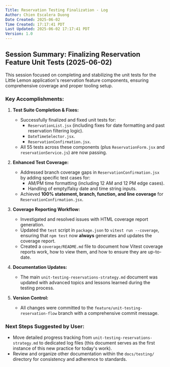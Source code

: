 ```yaml
---
Title: Reservation Testing Finalization - Log
Author: Chien Escalera Duong
Date Created: 2025-06-02
Time Created: 17:17:41 PDT
Last Updated: 2025-06-02 17:17:41 PDT
Version: 1.0
---
```


## Session Summary: Finalizing Reservation Feature Unit Tests (2025-06-02)

This session focused on completing and stabilizing the unit tests for the Little Lemon application's reservation feature components, ensuring comprehensive coverage and proper tooling setup.

### Key Accomplishments:

1.  **Test Suite Completion & Fixes:**
    *   Successfully finalized and fixed unit tests for:
        *   `ReservationList.jsx` (including fixes for date formatting and past reservation filtering logic).
        *   `DateTimeSelector.jsx`.
        *   `ReservationConfirmation.jsx`.
    *   All 55 tests across these components (plus `ReservationForm.jsx` and `reservationService.js`) are now passing.

2.  **Enhanced Test Coverage:**
    *   Addressed branch coverage gaps in `ReservationConfirmation.jsx` by adding specific test cases for:
        *   AM/PM time formatting (including 12 AM and 12 PM edge cases).
        *   Handling of empty/falsy date and time string inputs.
    *   Achieved **100% statement, branch, function, and line coverage** for `ReservationConfirmation.jsx`.

3.  **Coverage Reporting Workflow:**
    *   Investigated and resolved issues with HTML coverage report generation.
    *   Updated the `test` script in `package.json` to `vitest run --coverage`, ensuring that `npm test` now **always** generates and updates the coverage report.
    *   Created a `coverage/README.md` file to document how Vitest coverage reports work, how to view them, and how to ensure they are up-to-date.

4.  **Documentation Updates:**
    *   The main `unit-testing-reservations-strategy.md` document was updated with advanced topics and lessons learned during the testing process.

5.  **Version Control:**
    *   All changes were committed to the `feature/unit-testing-reservation-flow` branch with a comprehensive commit message.

### Next Steps Suggested by User:

*   Move detailed progress tracking from `unit-testing-reservations-strategy.md` to dedicated log files (this document serves as the first instance of this new practice for today's work).
*   Review and organize other documentation within the `docs/testing/` directory for consistency and adherence to standards.



